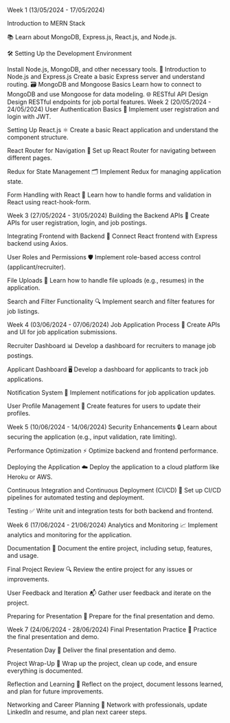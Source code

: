 Week 1 (13/05/2024 - 17/05/2024)

Introduction to MERN Stack

📚 Learn about MongoDB, Express.js, React.js, and Node.js.

🛠️ Setting Up the Development Environment

Install Node.js, MongoDB, and other necessary tools.
🚀 Introduction to Node.js and Express.js
Create a basic Express server and understand routing.
🗃️ MongoDB and Mongoose Basics
Learn how to connect to MongoDB and use Mongoose for data modeling.
🌐 RESTful API Design
Design RESTful endpoints for job portal features.
Week 2 (20/05/2024 - 24/05/2024)
User Authentication Basics
🔐 Implement user registration and login with JWT.

Setting Up React.js
⚛️ Create a basic React application and understand the component structure.

React Router for Navigation
🧭 Set up React Router for navigating between different pages.

Redux for State Management
🗂️ Implement Redux for managing application state.

Form Handling with React
📝 Learn how to handle forms and validation in React using react-hook-form.

Week 3 (27/05/2024 - 31/05/2024)
Building the Backend APIs
🔧 Create APIs for user registration, login, and job postings.

Integrating Frontend with Backend
🔗 Connect React frontend with Express backend using Axios.

User Roles and Permissions
🛡️ Implement role-based access control (applicant/recruiter).

File Uploads
📂 Learn how to handle file uploads (e.g., resumes) in the application.

Search and Filter Functionality
🔍 Implement search and filter features for job listings.

Week 4 (03/06/2024 - 07/06/2024)
Job Application Process
📄 Create APIs and UI for job application submissions.

Recruiter Dashboard
📊 Develop a dashboard for recruiters to manage job postings.

Applicant Dashboard
🖥️ Develop a dashboard for applicants to track job applications.

Notification System
🔔 Implement notifications for job application updates.

User Profile Management
👤 Create features for users to update their profiles.

Week 5 (10/06/2024 - 14/06/2024)
Security Enhancements
🔒 Learn about securing the application (e.g., input validation, rate limiting).

Performance Optimization
⚡ Optimize backend and frontend performance.

Deploying the Application
☁️ Deploy the application to a cloud platform like Heroku or AWS.

Continuous Integration and Continuous Deployment (CI/CD)
🔄 Set up CI/CD pipelines for automated testing and deployment.

Testing
✅ Write unit and integration tests for both backend and frontend.

Week 6 (17/06/2024 - 21/06/2024)
Analytics and Monitoring
📈 Implement analytics and monitoring for the application.

Documentation
📝 Document the entire project, including setup, features, and usage.

Final Project Review
🔍 Review the entire project for any issues or improvements.

User Feedback and Iteration
📬 Gather user feedback and iterate on the project.

Preparing for Presentation
🎤 Prepare for the final presentation and demo.

Week 7 (24/06/2024 - 28/06/2024)
Final Presentation Practice
🎯 Practice the final presentation and demo.

Presentation Day
📅 Deliver the final presentation and demo.

Project Wrap-Up
🧹 Wrap up the project, clean up code, and ensure everything is documented.

Reflection and Learning
🧠 Reflect on the project, document lessons learned, and plan for future improvements.

Networking and Career Planning
🤝 Network with professionals, update LinkedIn and resume, and plan next career steps.
